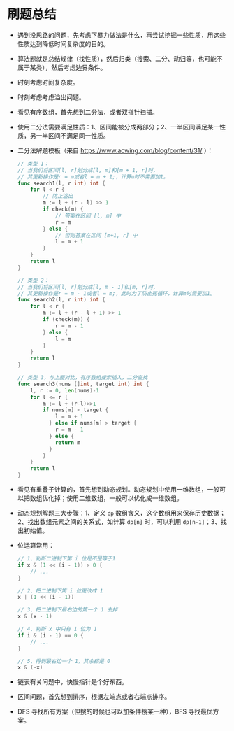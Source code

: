 # 刷题总结

- 遇到没思路的问题，先考虑下暴力做法是什么，再尝试挖掘一些性质，用这些性质达到降低时间复杂度的目的。

- 算法题就是总结规律（找性质），然后归类（搜索、二分、动归等，也可能不属于某类），然后考虑边界条件。

- 时刻考虑时间复杂度。

- 时刻考虑考虑溢出问题。

- 看见有序数组，首先想到二分法，或者双指针扫描。

- 使用二分法需要满足性质：1、区间能被分成两部分；2、一半区间满足某一性质，另一半区间不满足同一性质。

- 二分法解题模板（来自 https://www.acwing.com/blog/content/31/ ）：

  ```go
  // 类型 1：
  // 当我们将区间[l, r]划分成[l, m]和[m + 1, r]时，
  // 其更新操作是r = m或者l = m + 1;，计算m时不需要加1。
  func search1(l, r int) int {
      for l < r {
          // 防止溢出
          m := l + (r - l) >> 1
          if check(m) {
              // 答案在区间 [l, m] 中
              r = m
          } else {
              // 否则答案在区间 [m+1, r] 中
              l = m + 1
          }
      }
      return l
  }
  
  // 类型 2：
  // 当我们将区间[l, r]划分成[l, m - 1]和[m, r]时，
  // 其更新操作是r = m - 1或者l = m;，此时为了防止死循环，计算m时需要加1。
  func search2(l, r int) int {
      for l < r {
          m := l + (r - l + 1) >> 1
          if (check(m)) {
              r = m - 1
          } else {
              l = m
          }
      }
      return l
  }
  
  // 类型 3，与上面对比，有序数组搜索插入，二分查找
  func search3(nums []int, target int) int {
      l, r := 0, len(nums)-1
      for l <= r {
          m := l + (r-l)>>1
          if nums[m] < target {
              l = m + 1
            } else if nums[m] > target {
              r = m - 1
            } else {
              return m
            }
          }
      }
      return l
  }
  ```

- 看见有重叠子计算的，首先想到动态规划。动态规划中使用一维数组，一般可以把数组优化掉；使用二维数组，一般可以优化成一维数组。 

- 动态规划解题三大步骤：1、定义 `dp` 数组含义，这个数组用来保存历史数据；2、找出数组元素之间的关系式，如计算 `dp[n]` 时，可以利用 `dp[n-1]`；3、找出初始值。 

- 位运算常用：

  ```go
  // 1、判断二进制下第 i 位是不是等于1
  if x & (1 << (i - 1)) > 0 {
      // ...
  }
  
  // 2、把二进制下第 i 位更改成 1
  x | (1 << (i - 1))
  
  // 3、把二进制下最右边的第一个 1 去掉
  x & (x - 1)

  // 4、判断 x 中只有 1 位为 1
  if i & (i - 1) == 0 {
      // ...
  }

  // 5、得到最右边一个 1，其余都是 0
  x & (-x)
  ```
  
- 链表有关问题中，快慢指针是个好东西。

- 区间问题，首先想到排序，根据左端点或者右端点排序。

- DFS 寻找所有方案（但搜的时候也可以加条件搜某一种），BFS 寻找最优方案。